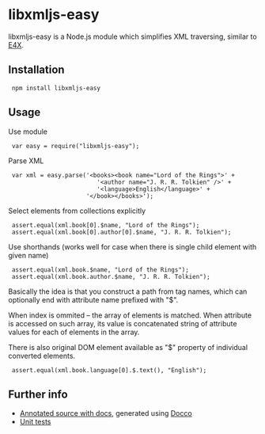 libxmljs-easy
=============

libxmljs-easy is a Node.js module which simplifies XML traversing,
similar to [E4X](http://en.wikipedia.org/wiki/ECMAScript_for_XML).

Installation
------------

     npm install libxmljs-easy

Usage
-----

Use module

     var easy = require("libxmljs-easy");

Parse XML

     var xml = easy.parse('<books><book name="Lord of the Rings">' +
                             '<author name="J. R. R. Tolkien" />' +
                             '<language>English</language>' +
                          '</book></books>');


Select elements from collections explicitly

     assert.equal(xml.book[0].$name, "Lord of the Rings");
     assert.equal(xml.book[0].author[0].$name, "J. R. R. Tolkien");

Use shorthands (works well for case when there is single child element with given name)

     assert.equal(xml.book.$name, "Lord of the Rings");
     assert.equal(xml.book.author.$name, "J. R. R. Tolkien");

Basically the idea is that you construct a path from tag names,
which can optionally end with attribute name prefixed with "$".

When index is ommited – the array of elements is matched.
When attribute is accessed on such array, its value is concatenated string
of attribute values for each of elements in the array.

There is also original DOM element available as "$" property
of individual converted elements.

     assert.equal(xml.book.language[0].$.text(), "English");

Further info
------------

* [Annotated source with docs](http://vgrichina.github.com/libxmljs-easy/docs/main.html),
generated using [Docco](http://jashkenas.github.com/docco/)
* [Unit tests](https://github.com/vgrichina/libxmljs-easy/blob/master/test.js)
